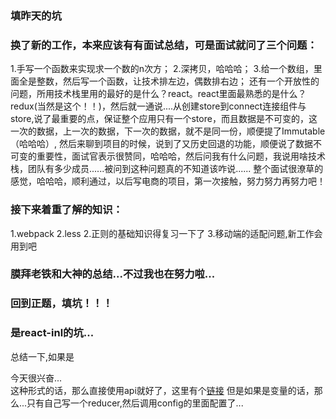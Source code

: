 ### 填昨天的坑
### 换了新的工作，本来应该有有面试总结，可是面试就问了三个问题：
1.手写一个函数来实现求一个数的n次方；
2.深拷贝，哈哈哈；
3.给一个数组，里面全是整数，然后写一个函数，让技术排左边，偶数排右边；
还有一个开放性的问题，所用技术栈里用的最好的是什么？react。react里面最熟悉的是什么？redux(当然是这个！！)，然后就一通说....从创建store到connect连接组件与store,说了最重要的点，保证整个应用只有一个store，而且数据是不可变的，这一次的数据，上一次的数据，下一次的数据，就不是同一份，顺便提了Immutable（哈哈哈）,
然后来聊到项目的时候，说到了又历史回退的功能，顺便说了数据不可变的重要性，面试官表示很赞同，哈哈哈，然后问我有什么问题，我说用啥技术栈，团队有多少成员......被问到这种问题真的不知道该咋说......
整个面试很潦草的感觉，哈哈哈，顺利通过，以后写电商的项目，第一次接触，努力努力再努力吧！
### 接下来着重了解的知识：
1.webpack
2.less
2.正则的基础知识得复习一下了
3.移动端的适配问题,新工作会用到吧
### 膜拜老铁和大神的总结...不过我也在努力啦...
### 回到正题，填坑！！！
### 是react-inl的坑...
总结一下,如果是<div>今天很兴奋...</div>这种形式的话，那么直接使用api就好了，这里有个[链接](http://blog.csdn.net/function__/article/details/72778964)
但是如果是变量的话，那么...只有自己写一个reducer,然后调用config的里面配置了...